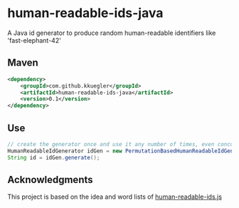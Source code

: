 human-readable-ids-java
=======================

A Java id generator to produce random human-readable identifiers like 'fast-elephant-42'

Maven
-----
```xml
<dependency>
    <groupId>com.github.kkuegler</groupId>
    <artifactId>human-readable-ids-java</artifactId>
    <version>0.1</version>
</dependency>
``` 

Use
---
```java
// create the generator once and use it any number of times, even concurrently across threads
HumanReadableIdGenerator idGen = new PermutationBasedHumanReadableIdGenerator();
String id = idGen.generate();
```

Acknowledgments
---------------
This project is based on the idea and word lists of [human-readable-ids.js](https://git.coolaj86.com/coolaj86/human-readable-ids.js)